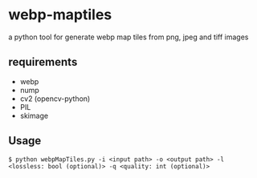 # webp-maptiles
a python tool for generate webp map tiles from png, jpeg and tiff images

## requirements
* webp
* nump
* cv2 (opencv-python)
* PIL
* skimage

## Usage
    
    $ python webpMapTiles.py -i <input path> -o <output path> -l <lossless: bool (optional)> -q <quality: int (optional)>

